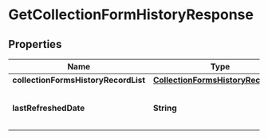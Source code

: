 # GetCollectionFormHistoryResponse

## Properties
Name | Type | Description | Notes
------------ | ------------- | ------------- | -------------
**collectionFormsHistoryRecordList** | [**CollectionFormsHistoryRecordList**](CollectionFormsHistoryRecordList.md) |  |  [optional]
**lastRefreshedDate** | **String** | Last Refereshed Date of collection |  [optional]
